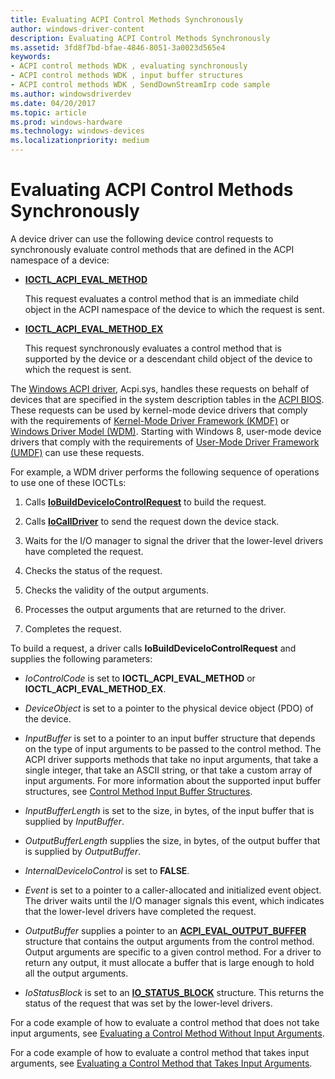 ```yaml
---
title: Evaluating ACPI Control Methods Synchronously
author: windows-driver-content
description: Evaluating ACPI Control Methods Synchronously
ms.assetid: 3fd8f7bd-bfae-4846-8051-3a0023d565e4
keywords:
- ACPI control methods WDK , evaluating synchronously
- ACPI control methods WDK , input buffer structures
- ACPI control methods WDK , SendDownStreamIrp code sample
ms.author: windowsdriverdev
ms.date: 04/20/2017
ms.topic: article
ms.prod: windows-hardware
ms.technology: windows-devices
ms.localizationpriority: medium
---
```


# Evaluating ACPI Control Methods Synchronously


A device driver can use the following device control requests to synchronously evaluate control methods that are defined in the ACPI namespace of a device:

-   [**IOCTL\_ACPI\_EVAL\_METHOD**](https://msdn.microsoft.com/library/windows/hardware/ff536148)

    This request evaluates a control method that is an immediate child object in the ACPI namespace of the device to which the request is sent.

-   [**IOCTL\_ACPI\_EVAL\_METHOD\_EX**](https://msdn.microsoft.com/library/windows/hardware/ff536149)

    This request synchronously evaluates a control method that is supported by the device or a descendant child object of the device to which the request is sent.

The [Windows ACPI driver](https://msdn.microsoft.com/library/windows/hardware/ff540493), Acpi.sys, handles these requests on behalf of devices that are specified in the system description tables in the [ACPI BIOS](https://msdn.microsoft.com/library/windows/hardware/ff540487). These requests can be used by kernel-mode device drivers that comply with the requirements of [Kernel-Mode Driver Framework (KMDF)](https://msdn.microsoft.com/library/windows/hardware/dn265580) or [Windows Driver Model (WDM)](https://msdn.microsoft.com/library/windows/hardware/ff565698). Starting with Windows 8, user-mode device drivers that comply with the requirements of [User-Mode Driver Framework (UMDF)](https://msdn.microsoft.com/library/windows/hardware/ff560442) can use these requests.

For example, a WDM driver performs the following sequence of operations to use one of these IOCTLs:

1.  Calls [**IoBuildDeviceIoControlRequest**](https://msdn.microsoft.com/library/windows/hardware/ff548318) to build the request.

2.  Calls [**IoCallDriver**](https://msdn.microsoft.com/library/windows/hardware/ff548336) to send the request down the device stack.

3.  Waits for the I/O manager to signal the driver that the lower-level drivers have completed the request.

4.  Checks the status of the request.

5.  Checks the validity of the output arguments.

6.  Processes the output arguments that are returned to the driver.

7.  Completes the request.

To build a request, a driver calls **IoBuildDeviceIoControlRequest** and supplies the following parameters:

-   *IoControlCode* is set to **IOCTL\_ACPI\_EVAL\_METHOD** or **IOCTL\_ACPI\_EVAL\_METHOD\_EX**.

-   *DeviceObject* is set to a pointer to the physical device object (PDO) of the device.

-   *InputBuffer* is set to a pointer to an input buffer structure that depends on the type of input arguments to be passed to the control method. The ACPI driver supports methods that take no input arguments, that take a single integer, that take an ASCII string, or that take a custom array of input arguments. For more information about the supported input buffer structures, see [Control Method Input Buffer Structures](control-method-input-buffer-structures.md).

-   *InputBufferLength* is set to the size, in bytes, of the input buffer that is supplied by *InputBuffer*.

-   *OutputBufferLength* supplies the size, in bytes, of the output buffer that is supplied by *OutputBuffer*.

-   *InternalDeviceIoControl* is set to **FALSE**.

-   *Event* is set to a pointer to a caller-allocated and initialized event object. The driver waits until the I/O manager signals this event, which indicates that the lower-level drivers have completed the request.

-   *OutputBuffer* supplies a pointer to an [**ACPI\_EVAL\_OUTPUT\_BUFFER**](https://msdn.microsoft.com/library/windows/hardware/ff536123) structure that contains the output arguments from the control method. Output arguments are specific to a given control method. For a driver to return any output, it must allocate a buffer that is large enough to hold all the output arguments.

-   *IoStatusBlock* is set to an [**IO\_STATUS\_BLOCK**](https://msdn.microsoft.com/library/windows/hardware/ff550671) structure. This returns the status of the request that was set by the lower-level drivers.

For a code example of how to evaluate a control method that does not take input arguments, see [Evaluating a Control Method Without Input Arguments](evaluating-a-control-method-without-input-arguments.md).

For a code example of how to evaluate a control method that takes input arguments, see [Evaluating a Control Method that Takes Input Arguments](evaluating-a-control-method-that-takes-input-arguments.md).

